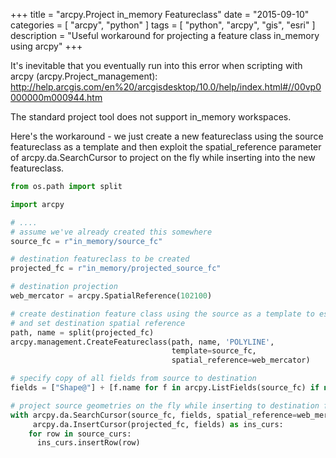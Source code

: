 +++
title = "arcpy.Project in_memory Featureclass"
date = "2015-09-10"
categories = [
  "arcpy",
  "python"
]
tags = [
  "python",
  "arcpy",
  "gis",
  "esri"
]
description = "Useful workaround for projecting a feature class in_memory using arcpy"
+++

It's inevitable that you eventually run into this error when scripting with arcpy (arcpy.Project_management):
http://help.arcgis.com/en%20/arcgisdesktop/10.0/help/index.html#//00vp0000000m000944.htm

The standard project tool does not support in_memory workspaces.  

Here's the workaround - we just create a new featureclass using the source featureclass as a template and then exploit the spatial_reference parameter of arcpy.da.SearchCursor to project on the fly while inserting into the new featureclass.

```python
from os.path import split

import arcpy

# ....
# assume we've already created this somewhere
source_fc = r"in_memory/source_fc"

# destination featureclass to be created
projected_fc = r"in_memory/projected_source_fc"

# destination projection
web_mercator = arcpy.SpatialReference(102100)

# create destination feature class using the source as a template to establish schema
# and set destination spatial reference
path, name = split(projected_fc)
arcpy.management.CreateFeatureclass(path, name, 'POLYLINE',
                                    template=source_fc,
                                    spatial_reference=web_mercator)

# specify copy of all fields from source to destination
fields = ["Shape@"] + [f.name for f in arcpy.ListFields(source_fc) if not f.required]

# project source geometries on the fly while inserting to destination featureclass
with arcpy.da.SearchCursor(source_fc, fields, spatial_reference=web_mercator) as source_curs, \
     arcpy.da.InsertCursor(projected_fc, fields) as ins_curs:
    for row in source_curs:
      ins_curs.insertRow(row)
```

